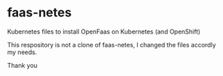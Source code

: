faas-netes
===========

Kubernetes files to install OpenFaas on Kubernetes (and OpenShift)

This respository is not a clone of faas-netes, I changed the files accordly my needs.

Thank you